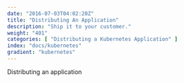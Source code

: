 ```yaml
---
date: "2016-07-03T04:02:20Z"
title: "Distributing An Application"
description: "Ship it to your customer."
weight: "401"
categories: [ "Distributing a Kubernetes Application" ]
index: "docs/kubernetes"
gradient: "kubernetes"
---
```


Distributing an application